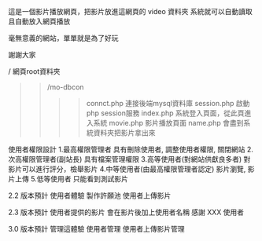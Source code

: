 這是一個影片播放網頁，把影片放進這網頁的 video 資料夾
系統就可以自動讀取且自動放入網頁播放

毫無意義的網站，單單就是為了好玩

謝謝大家

/ 網頁root資料夾
>>/mo-dbcon
>>>>connct.php 連接後端mysql資料庫
>>>>session.php 啟動php session服務
>>index.php 系統登入頁面，從此頁進入系統
>>movie.php 影片播放頁面
>>name.php 會盡到系統資料夾把影片拿出來

使用者權限設計
  1.最高權限管理者
    具有刪除使用者, 調整使用者權限, 關閉網站
  2.次高權限管理者(副站長)
    具有檔案管理權限
  3.高等使用者(對網站供獻良多者)
    對影片可以進行評分，檢舉影片
  4.中等使用者(由最高權限管理者認定)
    影片瀏覽, 影片上傳
  5.低等使用者
    只能看到測試影片

2.2 版本預計 使用者體驗
製作許願池
使用者上傳影片

2.3 版本預計
使用者提供的影片 會在影片後加上使用者名稱
感謝 XXX 使用者

3.0 版本預計 管理這體驗
使用者管理
使用者上傳影片管理
